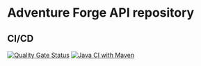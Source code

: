 # Adventure Forge API repository

## CI/CD
[![Quality Gate Status](https://sonarcloud.io/api/project_badges/measure?project=AdventureForge_api&metric=alert_status)](https://sonarcloud.io/summary/new_code?id=AdventureForge_api)
[![Java CI with Maven](https://github.com/AdventureForge/api/actions/workflows/build.yml/badge.svg)](https://github.com/AdventureForge/api/actions/workflows/build.yml)
